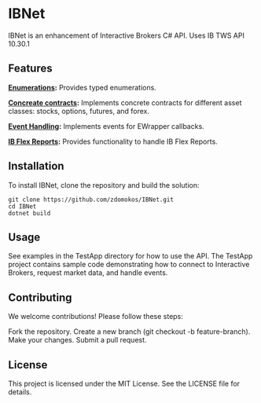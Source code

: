 IBNet
=====

IBNet is an enhancement of Interactive Brokers C# API. Uses IB TWS API 10.30.1

## Features
**[Enumerations](https://github.com/zdomokos/IBNet/tree/master/IBNet/Enums):** Provides typed enumerations.

**[Concreate contracts](https://github.com/zdomokos/IBNet/tree/master/IBNet/Contracts):** Implements concrete contracts for different asset classes: 
stocks, options, futures, and forex.

**[Event Handling](https://github.com/zdomokos/IBNet/tree/master/IBNet/Messages):** Implements events for EWrapper callbacks. 

**[IB Flex Reports](https://github.com/zdomokos/IBNet/tree/master/IBNet/Flex):** Provides functionality to handle IB Flex Reports.

## Installation
To install IBNet, clone the repository and build the solution:

```git
git clone https://github.com/zdomokos/IBNet.git
cd IBNet
dotnet build
```

## Usage
See examples in the TestApp directory for how to use the API. The TestApp project contains sample 
code demonstrating how to connect to Interactive Brokers, request market data, and handle events.

## Contributing
We welcome contributions! Please follow these steps:

Fork the repository.
Create a new branch (git checkout -b feature-branch).
Make your changes.
Submit a pull request.

## License
This project is licensed under the MIT License. See the LICENSE file for details.

